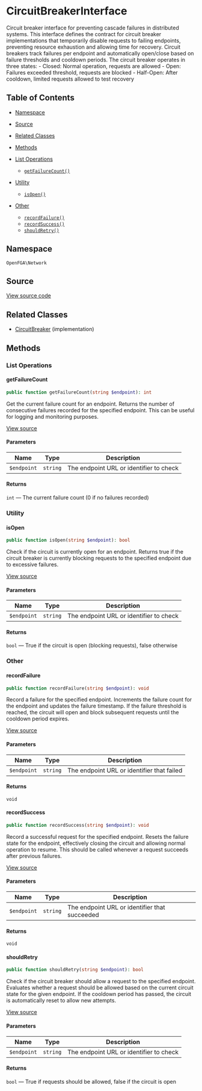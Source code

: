 # CircuitBreakerInterface

Circuit breaker interface for preventing cascade failures in distributed systems. This interface defines the contract for circuit breaker implementations that temporarily disable requests to failing endpoints, preventing resource exhaustion and allowing time for recovery. Circuit breakers track failures per endpoint and automatically open/close based on failure thresholds and cooldown periods. The circuit breaker operates in three states: - Closed: Normal operation, requests are allowed - Open: Failures exceeded threshold, requests are blocked - Half-Open: After cooldown, limited requests allowed to test recovery

## Table of Contents

- [Namespace](#namespace)
- [Source](#source)
- [Related Classes](#related-classes)
- [Methods](#methods)

- [List Operations](#list-operations)
  - [`getFailureCount()`](#getfailurecount)
- [Utility](#utility)
  - [`isOpen()`](#isopen)
- [Other](#other)
  - [`recordFailure()`](#recordfailure)
  - [`recordSuccess()`](#recordsuccess)
  - [`shouldRetry()`](#shouldretry)

## Namespace

`OpenFGA\Network`

## Source

[View source code](https://github.com/evansims/openfga-php/blob/main/src/Network/CircuitBreakerInterface.php)

## Related Classes

- [CircuitBreaker](Network/CircuitBreaker.md) (implementation)

## Methods

### List Operations

#### getFailureCount

```php
public function getFailureCount(string $endpoint): int

```

Get the current failure count for an endpoint. Returns the number of consecutive failures recorded for the specified endpoint. This can be useful for logging and monitoring purposes.

[View source](https://github.com/evansims/openfga-php/blob/main/src/Network/CircuitBreakerInterface.php#L34)

#### Parameters

| Name        | Type     | Description                             |
| ----------- | -------- | --------------------------------------- |
| `$endpoint` | `string` | The endpoint URL or identifier to check |

#### Returns

`int` — The current failure count (0 if no failures recorded)

### Utility

#### isOpen

```php
public function isOpen(string $endpoint): bool

```

Check if the circuit is currently open for an endpoint. Returns true if the circuit breaker is currently blocking requests to the specified endpoint due to excessive failures.

[View source](https://github.com/evansims/openfga-php/blob/main/src/Network/CircuitBreakerInterface.php#L45)

#### Parameters

| Name        | Type     | Description                             |
| ----------- | -------- | --------------------------------------- |
| `$endpoint` | `string` | The endpoint URL or identifier to check |

#### Returns

`bool` — True if the circuit is open (blocking requests), false otherwise

### Other

#### recordFailure

```php
public function recordFailure(string $endpoint): void

```

Record a failure for the specified endpoint. Increments the failure count for the endpoint and updates the failure timestamp. If the failure threshold is reached, the circuit will open and block subsequent requests until the cooldown period expires.

[View source](https://github.com/evansims/openfga-php/blob/main/src/Network/CircuitBreakerInterface.php#L56)

#### Parameters

| Name        | Type     | Description                                |
| ----------- | -------- | ------------------------------------------ |
| `$endpoint` | `string` | The endpoint URL or identifier that failed |

#### Returns

`void`

#### recordSuccess

```php
public function recordSuccess(string $endpoint): void

```

Record a successful request for the specified endpoint. Resets the failure state for the endpoint, effectively closing the circuit and allowing normal operation to resume. This should be called whenever a request succeeds after previous failures.

[View source](https://github.com/evansims/openfga-php/blob/main/src/Network/CircuitBreakerInterface.php#L67)

#### Parameters

| Name        | Type     | Description                                   |
| ----------- | -------- | --------------------------------------------- |
| `$endpoint` | `string` | The endpoint URL or identifier that succeeded |

#### Returns

`void`

#### shouldRetry

```php
public function shouldRetry(string $endpoint): bool

```

Check if the circuit breaker should allow a request to the specified endpoint. Evaluates whether a request should be allowed based on the current circuit state for the given endpoint. If the cooldown period has passed, the circuit is automatically reset to allow new attempts.

[View source](https://github.com/evansims/openfga-php/blob/main/src/Network/CircuitBreakerInterface.php#L79)

#### Parameters

| Name        | Type     | Description                             |
| ----------- | -------- | --------------------------------------- |
| `$endpoint` | `string` | The endpoint URL or identifier to check |

#### Returns

`bool` — True if requests should be allowed, false if the circuit is open
